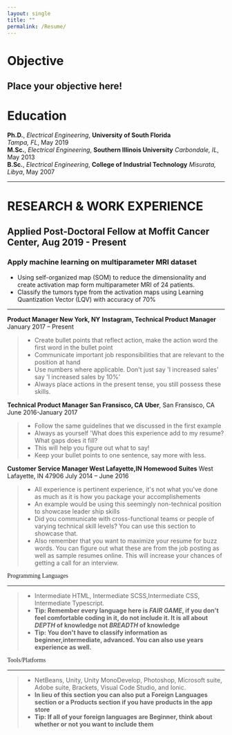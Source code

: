 ```yaml
---
layout: single
title: ""
permalink: /Resume/
---
```



# Objective
Place your objective here!
----------------------------------------------------------------------------------------------------------------
# Education
 **Ph.D.**, *Electrical Engineering*, **University of South Florida** <br />
 *Tampa, FL*,       May 2019 <br />
 **M.Sc.**, *Electrical Engineering*, **Southern Illinois University**     *Carbondale, IL*,  May 2013 <br />
 **B.Sc.**, *Electrical Engineering*, **College of Industrial Technology** *Misurata, Libya*, May 2007
- - - - - -
# RESEARCH & WORK EXPERIENCE
## Applied Post-Doctoral Fellow at Moffit Cancer Center, Aug 2019 - Present <br />
### Apply machine learning on multiparameter MRI dataset <br />
- Using self-organized map (SOM) to reduce the dimensionality and create activation map form multiparameter MRI of 24 patients.
- Classify the tumors type from the activation maps using Learning Quantization Vector (LQV) with accuracy of 70%

--------------------------------------------------------------------------------------------------

**Product Manager New York, NY**
**Instagram, Technical Product Manager**               January 2017 – Present
> * Create bullet points that reflect action, make the action word the first word in the bullet point
> * Communicate important job responsibilities that are relevant to the position at hand
> * Use numbers where applicable. Don't just say 'I increased sales' say 'I increased sales by 10%'
> * Always place actions in the present tense, you still possess these skills.


**Technical Product Manager San Fransisco, CA**
**Uber**, San Fransisco, CA        June 2016-January 2017
> * Follow the same guidelines that we discussed in the first example
> * Always as yourself 'What does this experience add to my resume? What gaps does it fill?
> * This will help you figure out what to say!
> * Keep your bullet points to one sentence, say more with less.


**Customer Service Manager West Lafayette,IN**
**Homewood Suites** West Lafayette, IN 47906   July 2014 – June 2016
> * All experience is pertinent experience, it's not what you've done as much as it is how you package your accomplishements
> * An example would be using this seemingly non-technical position to showcase leader ship skills
> * Did you communicate with cross-functional teams or people of varying technical skill levels? You can use this section to showcase that.
> * Also remember that you want to maximize your resume for buzz words. You can figure out what these are from the job posting as well as sample resumes online. This will increase your chances of getting a call for an interview.



<span style="font-family:Didot; font-size:1em;">Programming Languages</span>
<br />
- - - -

   > * Intermediate HTML, Intermediate SCSS,Intermediate CSS, Intermediate Typescript.
   >* **Tip: Remember every language here is *FAIR GAME*, if you don't feel comfortable coding in it, do not include it. It is all about *DEPTH* of knowledge not *BREADTH* of knowledge**
   >* **Tip: You don't have to classify information as beginner,intermediate, advanced. You can also use years experience as well.**

<span style="font-family:Didot; font-size:1em;">Tools/Platforms</span>
<br />
- - - -

> * NetBeans, Unity, Unity MonoDevelop, Photoshop, Microsoft suite,
 Adobe suite, Brackets, Visual Code Studio, and Ionic.
 > * **In lieu of this section you can also put a Foreign Languages section or a Products section if you have products in the app store**
 > * **Tip: If all of your foreign languages are Beginner, think about whether or not you want to include them**

